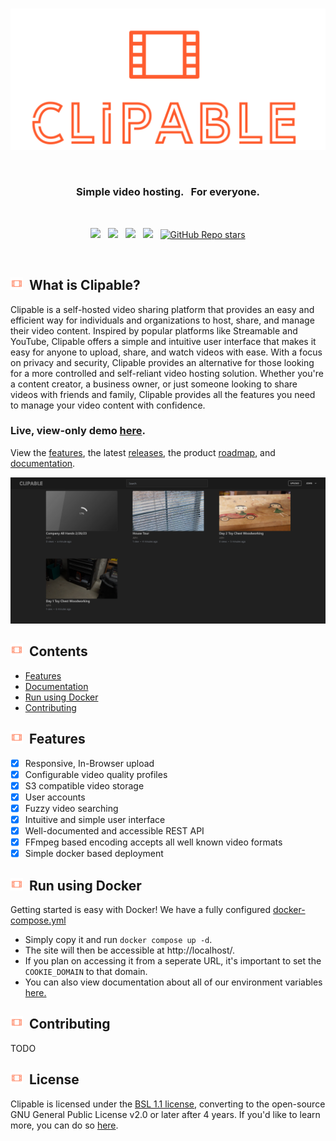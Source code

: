 <br>

<p align="center">
    <img width="600" src="./.assets/logo.svg" alt="Clipable Icon">
</p>

<br>

<h3 align="center">Simple video hosting. &nbsp; For everyone.</h3>

<br>

<p align="center">
    <a href="https://github.com/clipable/clipable"><img src="https://img.shields.io/github/v/release/clipable/clipable?color=%23ff00a0&include_prereleases&label=version&sort=semver&style=flat-square"></a>
    &nbsp;
    <a href="https://github.com/clipable/clipable"><img src="https://img.shields.io/badge/built%20with-Go-blue?style=flat-square"></a>
    &nbsp;
    <a href="https://github.com/clipable/clipable"><img src="https://img.shields.io/badge/built%20with-Typescript-blue?style=flat-square"></a>
    &nbsp;
	<a href="https://github.com/clipable/clipable/actions"><img src="https://img.shields.io/github/actions/workflow/status/clipable/clipable/images.yml?style=flat-square"></a>
    &nbsp;
    <a href="https://github.com/clipable/clipable"><img alt="GitHub Repo stars" src="https://img.shields.io/github/stars/clipable/clipable?style=social"></a>
</p>

<br>

<h2><img height="20" src="./.assets/icon.png">&nbsp;&nbsp;What is Clipable?</h2>

Clipable is a self-hosted video sharing platform that provides an easy and efficient way for individuals and organizations to host, share, and manage their video content. Inspired by popular platforms like Streamable and YouTube, Clipable offers a simple and intuitive user interface that makes it easy for anyone to upload, share, and watch videos with ease. With a focus on privacy and security, Clipable provides an alternative for those looking for a more controlled and self-reliant video hosting solution. Whether you're a content creator, a business owner, or just someone looking to share videos with friends and family, Clipable provides all the features you need to manage your video content with confidence.

### Live, view-only demo [here](https://clipable.net/).  

View the [features](https://github.com/clipable/clipable/blob/master/README.md#features), the latest [releases](https://github.com/clipable/clipable/releases), the product [roadmap](https://github.com/clipable/clipable/milestones), and [documentation](https://github.com/clipable/clipable/wiki).

<img src="./.assets/preview.png">

<h2><img height="20" src="./.assets/icon.png">&nbsp;&nbsp;Contents</h2>

- [Features](#features)
- [Documentation](https://github.com/clipable/clipable/wiki)
- [Run using Docker](#run-using-docker)
- [Contributing](#contributing)

<h2><img height="20" src="./.assets/icon.png">&nbsp;&nbsp;Features</h2>

- [x] Responsive, In-Browser upload
- [x] Configurable video quality profiles
- [x] S3 compatible video storage
- [x] User accounts
- [x] Fuzzy video searching
- [x] Intuitive and simple user interface
- [x] Well-documented and accessible REST API
- [x] FFmpeg based encoding accepts all well known video formats
- [x] Simple docker based deployment

<h2><img height="20" src="./.assets/icon.png">&nbsp;&nbsp;Run using Docker</h2>  

Getting started is easy with Docker! We have a fully configured [docker-compose.yml](https://github.com/clipable/clipable/blob/master/docker-compose.yml)  
 - Simply copy it and run `docker compose up -d`.  
 - The site will then be accessible at http://localhost/.  
 - If you plan on accessing it from a seperate URL, it's important to set the `COOKIE_DOMAIN` to that domain.  
 - You can also view documentation about all of our environment variables [here.](https://github.com/clipable/clipable/wiki/Environment-Variables)
<h2><img height="20" src="./.assets/icon.png">&nbsp;&nbsp;Contributing</h2>
 TODO

<h2><img height="20" src="./.assets/icon.png">&nbsp;&nbsp;License</h2>  

Clipable is licensed under the [BSL 1.1 license](https://github.com/clipable/clipable/blob/master/LICENSE), converting to the open-source GNU General Public License v2.0 or later after 4 years. If you'd like to learn more, you can do so [here](https://mariadb.com/bsl-faq-adopting/).
